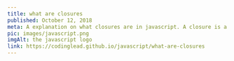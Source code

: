 ```yaml
---
title: what are closures
published: October 12, 2018
meta: A explanation on what closures are in javascript. A closure is a function that refer to variables declared by a parent function. This is only possible because of lexical scoping.
pic: images/javascript.png
imgAlt: the javascript logo
link: https://codinglead.github.io/javascript/what-are-closures
---
```


